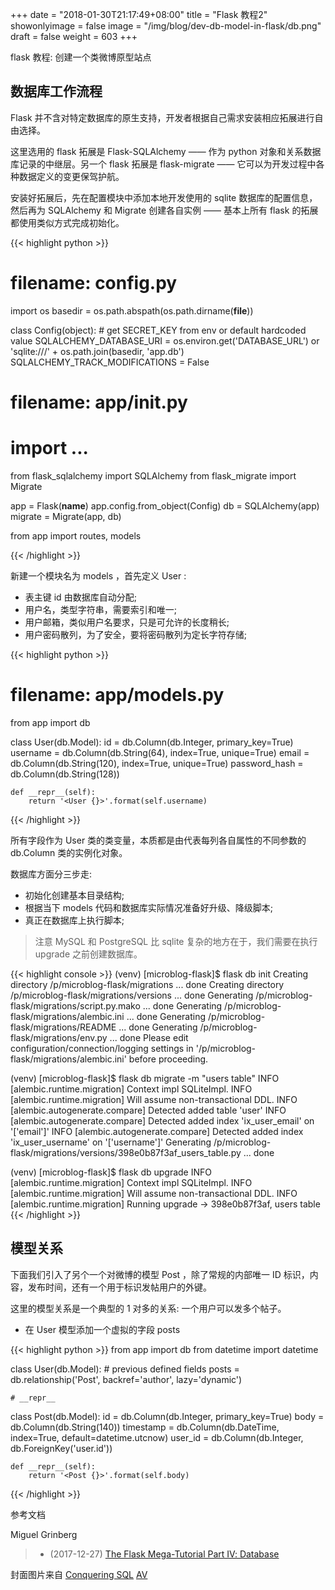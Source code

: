 +++
date = "2018-01-30T21:17:49+08:00"
title = "Flask 教程2"
showonlyimage = false
image = "/img/blog/dev-db-model-in-flask/db.png"
draft = false
weight = 603
+++

flask 教程: 创建一个类微博原型站点
<!--more-->

## 数据库工作流程

Flask 并不含对特定数据库的原生支持，开发者根据自己需求安装相应拓展进行自由选择。

这里选用的 flask 拓展是 Flask-SQLAlchemy —— 作为 python 对象和关系数据库记录的中继层。另一个 flask 拓展是 flask-migrate —— 它可以为开发过程中各种数据定义的变更保驾护航。

安装好拓展后，先在配置模块中添加本地开发使用的 sqlite 数据库的配置信息，然后再为 SQLAlchemy 和 Migrate 创建各自实例 —— 基本上所有 flask 的拓展都使用类似方式完成初始化。

{{< highlight python >}}
# filename: config.py
import os
basedir = os.path.abspath(os.path.dirname(__file__))


class Config(object):
    # get SECRET_KEY from env or default hardcoded value
    SQLALCHEMY_DATABASE_URI = os.environ.get('DATABASE_URL') or \
        'sqlite:///' + os.path.join(basedir, 'app.db')
    SQLALCHEMY_TRACK_MODIFICATIONS = False


# filename: app/__init__.py

# import ...
from flask_sqlalchemy import SQLAlchemy
from flask_migrate import Migrate

app = Flask(__name__)
app.config.from_object(Config)
db = SQLAlchemy(app)
migrate = Migrate(app, db)

from app import routes, models

{{< /highlight >}}

新建一个模块名为 models ，首先定义 User :

- 表主键 id 由数据库自动分配;
- 用户名，类型字符串，需要索引和唯一;
- 用户邮箱，类似用户名要求，只是可允许的长度稍长;
- 用户密码散列，为了安全，要将密码散列为定长字符存储;

{{< highlight python >}}
# filename: app/models.py
from app import db

class User(db.Model):
    id = db.Column(db.Integer, primary_key=True)
    username = db.Column(db.String(64), index=True, unique=True)
    email = db.Column(db.String(120), index=True, unique=True)
    password_hash = db.Column(db.String(128))

    def __repr__(self):
        return '<User {}>'.format(self.username)

{{< /highlight >}}

所有字段作为 User 类的类变量，本质都是由代表每列各自属性的不同参数的 db.Column 类的实例化对象。

数据库方面分三步走:

- 初始化创建基本目录结构;
- 根据当下 models 代码和数据库实际情况准备好升级、降级脚本;
- 真正在数据库上执行脚本;

> 注意 MySQL 和 PostgreSQL 比 sqlite 复杂的地方在于，我们需要在执行 upgrade 之前创建数据库。

{{< highlight console >}}
(venv) [microblog-flask]$ flask db init
  Creating directory /p/microblog-flask/migrations ... done
  Creating directory /p/microblog-flask/migrations/versions ... done
  Generating /p/microblog-flask/migrations/script.py.mako ... done
  Generating /p/microblog-flask/migrations/alembic.ini ... done
  Generating /p/microblog-flask/migrations/README ... done
  Generating /p/microblog-flask/migrations/env.py ... done
  Please edit configuration/connection/logging settings in '/p/microblog-flask/migrations/alembic.ini' before proceeding.

(venv) [microblog-flask]$ flask db migrate -m "users table"
INFO  [alembic.runtime.migration] Context impl SQLiteImpl.
INFO  [alembic.runtime.migration] Will assume non-transactional DDL.
INFO  [alembic.autogenerate.compare] Detected added table 'user'
INFO  [alembic.autogenerate.compare] Detected added index 'ix_user_email' on '['email']'
INFO  [alembic.autogenerate.compare] Detected added index 'ix_user_username' on '['username']'
  Generating /p/microblog-flask/migrations/versions/398e0b87f3af_users_table.py ... done

(venv) [microblog-flask]$ flask db upgrade
INFO  [alembic.runtime.migration] Context impl SQLiteImpl.
INFO  [alembic.runtime.migration] Will assume non-transactional DDL.
INFO  [alembic.runtime.migration] Running upgrade  -> 398e0b87f3af, users table
{{< /highlight >}}

## 模型关系

下面我们引入了另个一个对微博的模型 Post ，除了常规的内部唯一 ID 标识，内容，发布时间，还有一个用于标识发帖用户的外键。

这里的模型关系是一个典型的 1 对多的关系: 一个用户可以发多个帖子。

- 在 User 模型添加一个虚拟的字段 posts


{{< highlight python >}}
from app import db
from datetime import datetime


class User(db.Model):
    # previous defined fields
    posts = db.relationship('Post', backref='author', lazy='dynamic')

    # __repr__

class Post(db.Model):
    id = db.Column(db.Integer, primary_key=True)
    body = db.Column(db.String(140))
    timestamp = db.Column(db.DateTime, index=True, default=datetime.utcnow)
    user_id = db.Column(db.Integer, db.ForeignKey('user.id'))

    def __repr__(self):
        return '<Post {}>'.format(self.body)
{{< /highlight >}}

参考文档

Miguel Grinberg

> - (2017-12-27) [The Flask Mega-Tutorial Part Ⅳ: Database](https://blog.miguelgrinberg.com/post/the-flask-mega-tutorial-part-i-hello-world)

封面图片来自 [Conquering SQL](https://dribbble.com/shots/3045907-Conquering-SQL) <a href="https://dribbble.com/DaytimeAV"><i class="fa fa-dribbble" aria-hidden="true"></i> AV</a>
